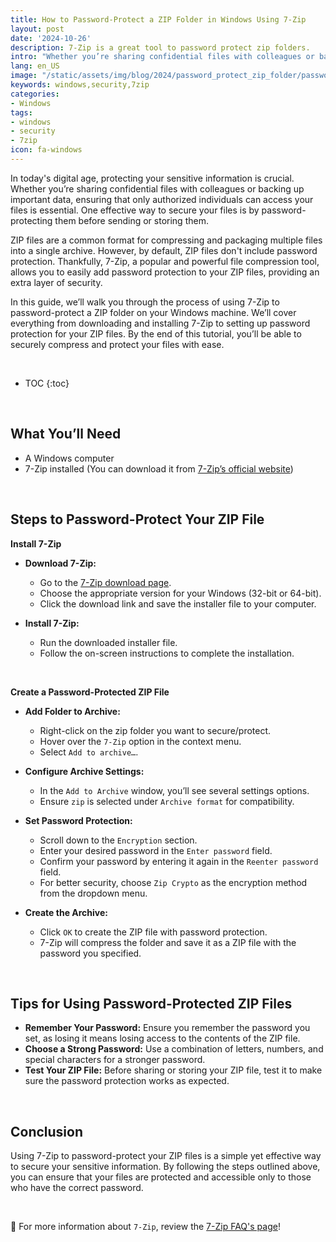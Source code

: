 ```yaml
---
title: How to Password-Protect a ZIP Folder in Windows Using 7-Zip
layout: post
date: '2024-10-26'
description: 7-Zip is a great tool to password protect zip folders.
intro: "Whether you’re sharing confidential files with colleagues or backing up important data, ensuring that only authorized individuals can access your files is essential." 
lang: en_US
image: "/static/assets/img/blog/2024/password_protect_zip_folder/password_protect_zip_folder.jpg"
keywords: windows,security,7zip
categories:
- Windows
tags:
- windows
- security
- 7zip
icon: fa-windows
---
```


In today's digital age, protecting your sensitive information is crucial. Whether you’re sharing confidential files with colleagues or backing up important data, ensuring that only authorized individuals can access your files is essential. One effective way to secure your files is by password-protecting them before sending or storing them. 

ZIP files are a common format for compressing and packaging multiple files into a single archive. However, by default, ZIP files don't include password protection. Thankfully, 7-Zip, a popular and powerful file compression tool, allows you to easily add password protection to your ZIP files, providing an extra layer of security.

In this guide, we’ll walk you through the process of using 7-Zip to password-protect a ZIP folder on your Windows machine. We’ll cover everything from downloading and installing 7-Zip to setting up password protection for your ZIP files. By the end of this tutorial, you’ll be able to securely compress and protect your files with ease.


<br>

* TOC 
{:toc}

<br>


## What You’ll Need

- A Windows computer
- 7-Zip installed (You can download it from [7-Zip’s official website](https://www.7-zip.org/))

<br>

## Steps to Password-Protect Your ZIP File

**Install 7-Zip**

- **Download 7-Zip:**
  - Go to the [7-Zip download page](https://www.7-zip.org/).
  - Choose the appropriate version for your Windows (32-bit or 64-bit).
  - Click the download link and save the installer file to your computer.

- **Install 7-Zip:**
  - Run the downloaded installer file.
  - Follow the on-screen instructions to complete the installation.

<br>

**Create a Password-Protected ZIP File**

- **Add Folder to Archive:**
  - Right-click on the zip folder you want to secure/protect.
  - Hover over the `7-Zip` option in the context menu.
  - Select `Add to archive…`.

- **Configure Archive Settings:**
  - In the `Add to Archive` window, you’ll see several settings options.
  - Ensure `zip` is selected under `Archive format` for compatibility.

- **Set Password Protection:**
  - Scroll down to the `Encryption` section.
  - Enter your desired password in the `Enter password` field.
  - Confirm your password by entering it again in the `Reenter password` field.
  - For better security, choose `Zip Crypto` as the encryption method from the dropdown menu.

- **Create the Archive:**
  - Click `OK` to create the ZIP file with password protection.
  - 7-Zip will compress the folder and save it as a ZIP file with the password you specified.

<br>

## Tips for Using Password-Protected ZIP Files

- **Remember Your Password:** Ensure you remember the password you set, as losing it means losing access to the contents of the ZIP file.
- **Choose a Strong Password:** Use a combination of letters, numbers, and special characters for a stronger password.
- **Test Your ZIP File:** Before sharing or storing your ZIP file, test it to make sure the password protection works as expected.

<br>

## Conclusion

Using 7-Zip to password-protect your ZIP files is a simple yet effective way to secure your sensitive information. By following the steps outlined above, you can ensure that your files are protected and accessible only to those who have the correct password.


<br>

📝 For more information about `7-Zip`, review the [7-Zip FAQ's page](https://www.7-zip.org/faq.html)!
